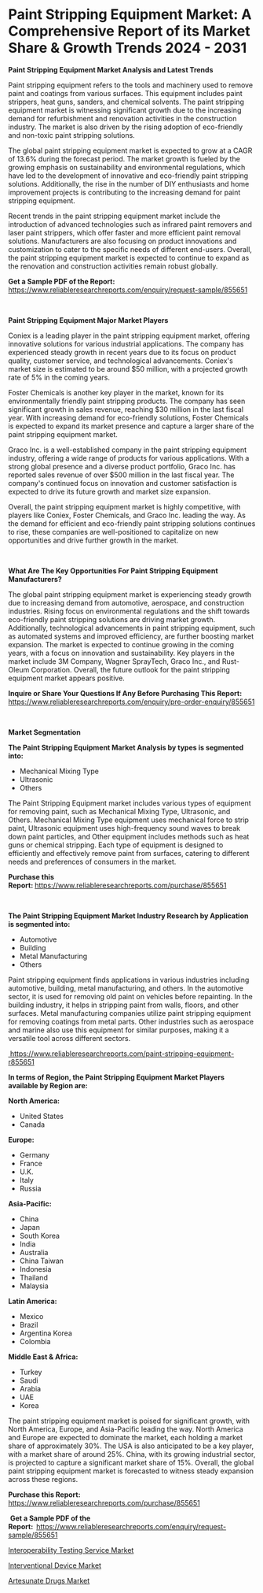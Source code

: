 <p><h1>Paint Stripping Equipment Market: A Comprehensive Report of its Market Share & Growth Trends 2024 - 2031</h1></p><p><strong>Paint Stripping Equipment Market Analysis and Latest Trends</strong></p>
<p><p>Paint stripping equipment refers to the tools and machinery used to remove paint and coatings from various surfaces. This equipment includes paint strippers, heat guns, sanders, and chemical solvents. The paint stripping equipment market is witnessing significant growth due to the increasing demand for refurbishment and renovation activities in the construction industry. The market is also driven by the rising adoption of eco-friendly and non-toxic paint stripping solutions.</p><p>The global paint stripping equipment market is expected to grow at a CAGR of 13.6% during the forecast period. The market growth is fueled by the growing emphasis on sustainability and environmental regulations, which have led to the development of innovative and eco-friendly paint stripping solutions. Additionally, the rise in the number of DIY enthusiasts and home improvement projects is contributing to the increasing demand for paint stripping equipment.</p><p>Recent trends in the paint stripping equipment market include the introduction of advanced technologies such as infrared paint removers and laser paint strippers, which offer faster and more efficient paint removal solutions. Manufacturers are also focusing on product innovations and customization to cater to the specific needs of different end-users. Overall, the paint stripping equipment market is expected to continue to expand as the renovation and construction activities remain robust globally.</p></p>
<p><strong>Get a Sample PDF of the Report:&nbsp;</strong> <a href="https://www.reliableresearchreports.com/enquiry/request-sample/855651">https://www.reliableresearchreports.com/enquiry/request-sample/855651</a></p>
<p>&nbsp;</p>
<p><strong>Paint Stripping Equipment Major Market Players</strong></p>
<p><p>Coniex is a leading player in the paint stripping equipment market, offering innovative solutions for various industrial applications. The company has experienced steady growth in recent years due to its focus on product quality, customer service, and technological advancements. Coniex's market size is estimated to be around $50 million, with a projected growth rate of 5% in the coming years.</p><p>Foster Chemicals is another key player in the market, known for its environmentally friendly paint stripping products. The company has seen significant growth in sales revenue, reaching $30 million in the last fiscal year. With increasing demand for eco-friendly solutions, Foster Chemicals is expected to expand its market presence and capture a larger share of the paint stripping equipment market.</p><p>Graco Inc. is a well-established company in the paint stripping equipment industry, offering a wide range of products for various applications. With a strong global presence and a diverse product portfolio, Graco Inc. has reported sales revenue of over $500 million in the last fiscal year. The company's continued focus on innovation and customer satisfaction is expected to drive its future growth and market size expansion.</p><p>Overall, the paint stripping equipment market is highly competitive, with players like Coniex, Foster Chemicals, and Graco Inc. leading the way. As the demand for efficient and eco-friendly paint stripping solutions continues to rise, these companies are well-positioned to capitalize on new opportunities and drive further growth in the market.</p></p>
<p>&nbsp;</p>
<p><strong>What Are The Key Opportunities For Paint Stripping Equipment Manufacturers?</strong></p>
<p><p>The global paint stripping equipment market is experiencing steady growth due to increasing demand from automotive, aerospace, and construction industries. Rising focus on environmental regulations and the shift towards eco-friendly paint stripping solutions are driving market growth. Additionally, technological advancements in paint stripping equipment, such as automated systems and improved efficiency, are further boosting market expansion. The market is expected to continue growing in the coming years, with a focus on innovation and sustainability. Key players in the market include 3M Company, Wagner SprayTech, Graco Inc., and Rust-Oleum Corporation. Overall, the future outlook for the paint stripping equipment market appears positive.</p></p>
<p><strong>Inquire or Share Your Questions If Any Before Purchasing This Report:</strong> <a href="https://www.reliableresearchreports.com/enquiry/pre-order-enquiry/855651">https://www.reliableresearchreports.com/enquiry/pre-order-enquiry/855651</a></p>
<p>&nbsp;</p>
<p><strong>Market Segmentation</strong></p>
<p><strong>The Paint Stripping Equipment Market Analysis by types is segmented into:</strong></p>
<p><ul><li>Mechanical Mixing Type</li><li>Ultrasonic</li><li>Others</li></ul></p>
<p><p>The Paint Stripping Equipment market includes various types of equipment for removing paint, such as Mechanical Mixing Type, Ultrasonic, and Others. Mechanical Mixing Type equipment uses mechanical force to strip paint, Ultrasonic equipment uses high-frequency sound waves to break down paint particles, and Other equipment includes methods such as heat guns or chemical stripping. Each type of equipment is designed to efficiently and effectively remove paint from surfaces, catering to different needs and preferences of consumers in the market.</p></p>
<p><strong>Purchase this Report:&nbsp;</strong><a href="https://www.reliableresearchreports.com/purchase/855651">https://www.reliableresearchreports.com/purchase/855651</a></p>
<p>&nbsp;</p>
<p><strong>The Paint Stripping Equipment Market Industry Research by Application is segmented into:</strong></p>
<p><ul><li>Automotive</li><li>Building</li><li>Metal Manufacturing</li><li>Others</li></ul></p>
<p><p>Paint stripping equipment finds applications in various industries including automotive, building, metal manufacturing, and others. In the automotive sector, it is used for removing old paint on vehicles before repainting. In the building industry, it helps in stripping paint from walls, floors, and other surfaces. Metal manufacturing companies utilize paint stripping equipment for removing coatings from metal parts. Other industries such as aerospace and marine also use this equipment for similar purposes, making it a versatile tool across different sectors.</p></p>
<p><a href="https://www.reliableresearchreports.com/paint-stripping-equipment-r855651">&nbsp;https://www.reliableresearchreports.com/paint-stripping-equipment-r855651</a></p>
<p><strong>In terms of Region, the Paint Stripping Equipment Market Players available by Region are:</strong></p>
<p>
    <p> <strong> North America: </strong>
        <ul>
            <li>United States</li>
            <li>Canada</li>
        </ul>
        </p> 
    <p> <strong> Europe: </strong>
        <ul>
            <li>Germany</li>
            <li>France</li>
            <li>U.K.</li>
            <li>Italy</li>
            <li>Russia</li>
        </ul>
        </p> 
    <p> <strong> Asia-Pacific: </strong>
        <ul>
            <li>China</li>
            <li>Japan</li>
            <li>South Korea</li>
            <li>India</li>
            <li>Australia</li>
            <li>China Taiwan</li>
            <li>Indonesia</li>
            <li>Thailand</li>
            <li>Malaysia</li>
        </ul>
        </p> 
    <p> <strong> Latin America: </strong>
        <ul>
            <li>Mexico</li>
            <li>Brazil</li>
            <li>Argentina Korea</li>
            <li>Colombia</li>
        </ul>
        </p> 
    <p> <strong> Middle East & Africa: </strong>
        <ul>
            <li>Turkey</li>
            <li>Saudi</li>
            <li>Arabia</li>
            <li>UAE</li>
            <li>Korea</li>
        </ul>
    </p>
    </p>
<p><p>The paint stripping equipment market is poised for significant growth, with North America, Europe, and Asia-Pacific leading the way. North America and Europe are expected to dominate the market, each holding a market share of approximately 30%. The USA is also anticipated to be a key player, with a market share of around 25%. China, with its growing industrial sector, is projected to capture a significant market share of 15%. Overall, the global paint stripping equipment market is forecasted to witness steady expansion across these regions.</p></p>
<p><strong>Purchase this Report: </strong><a href="https://www.reliableresearchreports.com/purchase/855651">https://www.reliableresearchreports.com/purchase/855651</a></p>
<p>&nbsp;<strong>Get a Sample PDF of the Report:&nbsp;&nbsp;</strong><a href="https://www.reliableresearchreports.com/enquiry/request-sample/855651">https://www.reliableresearchreports.com/enquiry/request-sample/855651</a></p>
<p><strong></strong></p>
<p><p><a href="https://www.linkedin.com/pulse/interoperability-testing-service-market-size-outlook-forecast-nxt5f?trackingId=m6gN4w2N1%2FCJMCxVI37PKQ%3D%3D">Interoperability Testing Service Market</a></p><p><a href="https://www.linkedin.com/pulse/interventional-devicenbspmarket-focuses-market-share-size-odpdc?trackingId=b4grCCYioh0IUM8iLox0iA%3D%3D">Interventional Device Market</a></p><p><a href="https://www.linkedin.com/pulse/artesunate-drugs-market-competitive-analysis-trends-forecast-gnbcc?trackingId=O3FaM1NyqbrhjhCqsplSaA%3D%3D">Artesunate Drugs Market</a></p></p>